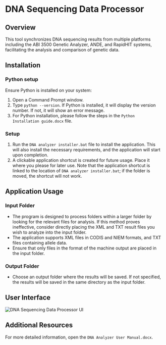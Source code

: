 # DNA Sequencing Data Processor

## Overview

This tool synchronizes DNA sequencing results from multiple platforms including the ABI 3500 Genetic Analyzer, ANDE, and RapidHIT systems, facilitating the analysis and comparison of genetic data.

## Installation

### Python setup

Ensure Python is installed on your system:
1. Open a Command Prompt window.
2. Type `python --version`. If Python is installed, it will display the version number. If not, it will show an error message.
3. For Python installation, please follow the steps in the `Python Installation guide.docx` file.

### Setup

1. Run the `DNA analyzer installer.bat` file to install the application. This will also install the necessary requirements, and the application will start upon completion.
2. A clickable application shortcut is created for future usage. Place it where you please for later use. Note that the application shortcut is linked to the location of `DNA analyzer installer.bat`; if the folder is moved, the shortcut will not work.

## Application Usage

### Input Folder
- The program is designed to process folders within a larger folder by looking for the relevant files for analysis. If this method proves ineffective, consider directly placing the XML and TXT result files you wish to analyze into the input folder.
- The application supports XML files in CODIS and NIEM formats, and TXT files containing allele data.
- Ensure that only files in the format of the machine output are placed in the input folder.

### Output Folder
- Choose an output folder where the results will be saved. If not specified, the results will be saved in the same directory as the input folder.

## User Interface

![DNA Sequencing Data Processor UI](DNA-lab/UI-image.jpeg)  <!-- Replace 'image.png' with the actual path of the image file in your project directory -->

## Additional Resources

For more detailed information, open the `DNA Analyzer User Manual.docx`.
